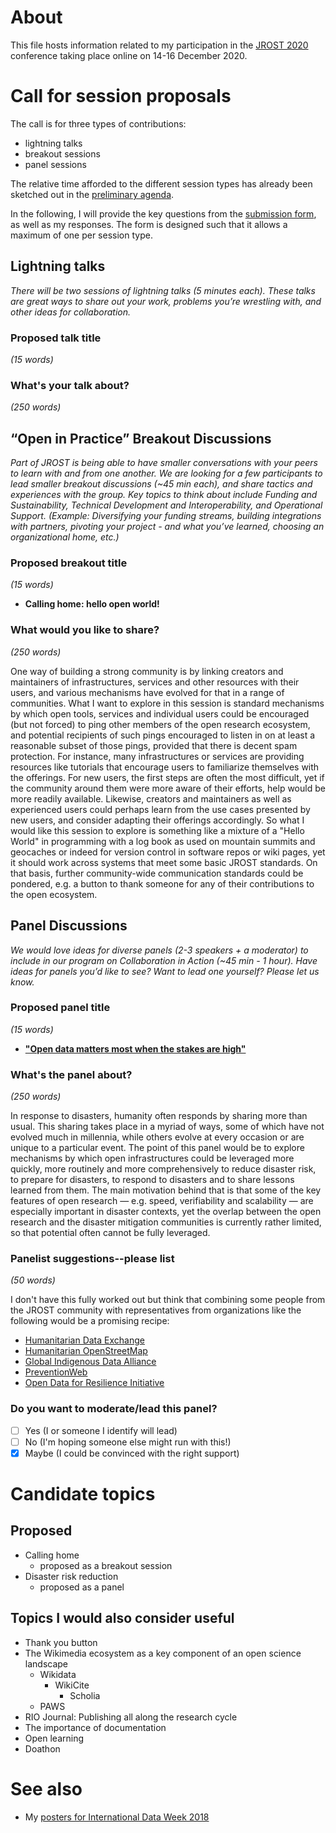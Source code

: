 # About

This file hosts information related to my participation in the [JROST 2020](https://web.archive.org/web/20201103004144/https://investinopen.org/community/jrost-2020-conference/) conference taking place online on 14-16 December 2020.

# Call for session proposals

The call is for three types of contributions:
- lightning talks
- breakout sessions
- panel sessions

The relative time afforded to the different session types has already been sketched out in the [preliminary agenda](web.archive.org/web/20201103004337/https://investinopen.org/jrost2020-agenda/). 

In the following, I will provide the key questions from the [submission form](https://docs.google.com/forms/d/e/1FAIpQLSe7iKPRgNEKGogVd9xdKNL8JzzwkYw6MuENA-rYU8AmrK2mgw/viewform?usp=sf_link), as well as my responses. The form is designed such that it allows a maximum of one per session type.

## Lightning talks

*There will be two sessions of lightning talks (5 minutes each). These talks are great ways to share out your work, problems you’re wrestling with, and other ideas for collaboration.*

### Proposed talk title

*(15 words)*

### What's your talk about?

*(250 words)*


## “Open in Practice” Breakout Discussions

*Part of JROST is being able to have smaller conversations with your peers to learn with and from one another. We are looking for a few participants to lead smaller breakout discussions (~45 min each), and share tactics and experiences with the group. Key topics to think about include Funding and Sustainability, Technical Development and Interoperability, and Operational Support.*
*(Example: Diversifying your funding streams, building integrations with partners, pivoting your project - and what you’ve learned, choosing an organizational home, etc.)*

### Proposed breakout title 

*(15 words)*

* **Calling home: hello open world!**

### What would you like to share? 

*(250 words)*

One way of building a strong community is by linking creators and maintainers of infrastructures, services and other resources with their users, and various mechanisms have evolved for that in a range of communities. What I want to explore in this session is standard mechanisms by which open tools, services and individual users could be encouraged (but not forced) to ping other members of the open research ecosystem, and potential recipients of such pings encouraged to listen in on at least a reasonable subset of those pings, provided that there is decent spam protection. For instance, many infrastructures or services are providing resources like tutorials that encourage users to familiarize themselves with the offerings. For new users, the first steps are often the most difficult, yet if the community around them were more aware of their efforts, help would be more readily available. Likewise, creators and maintainers as well as experienced users could perhaps learn from the use cases presented by new users, and consider adapting their offerings accordingly. So what I would like this session to explore is something like a mixture of a "Hello World" in programming with a log book as used on mountain summits and geocaches or indeed for version control in software repos or wiki pages, yet it should work across systems that meet some basic JROST standards. On that basis, further community-wide communication standards could be pondered, e.g. a button to thank someone for any of their contributions to the open ecosystem.


## Panel Discussions

*We would love ideas for diverse panels (2-3 speakers + a moderator) to include in our program on Collaboration in Action (~45 min - 1 hour). Have ideas for panels you’d like to see? Want to lead one yourself? Please let us know.*


### Proposed panel title

*(15 words)*

* **["Open data matters most when the stakes are high"](https://web.archive.org/web/20150906201924/https://medium.com/@WhiteHouse/ten-years-after-katrina-new-orleans-recovery-and-what-data-had-to-do-with-it-3df0bb2467e9)**

### What's the panel about?

*(250 words)*

In response to disasters, humanity often responds by sharing more than usual. This sharing takes place in a myriad of ways, some of which have not evolved much in millennia, while others evolve at every occasion or are unique to a particular event. The point of this panel would be to explore mechanisms by which open infrastructures could be leveraged more quickly, more routinely and more comprehensively to reduce disaster risk, to prepare for disasters, to respond to disasters and to share lessons learned from them. The main motivation behind that is that some of the key features of open research &mdash; e.g. speed, verifiability and scalability &mdash; are especially important in disaster contexts, yet the overlap between the open research and the disaster mitigation communities is currently rather limited, so that potential often cannot be fully leveraged.


### Panelist suggestions--please list

*(50 words)*

I don't have this fully worked out but think that combining some people from the JROST community with representatives from organizations like the following would be a promising recipe:

- [Humanitarian Data Exchange](https://humdata.org/)
- [Humanitarian OpenStreetMap](https://www.hotosm.org/)
- [Global Indigenous Data Alliance](https://www.gida-global.org/)
- [PreventionWeb](https://www.preventionweb.net)
- [Open Data for Resilience Initiative](https://opendri.org/)

### Do you want to moderate/lead this panel?

* [ ] Yes (I or someone I identify will lead)
* [ ] No (I'm hoping someone else might run with this!)
* [X] Maybe (I could be convinced with the right support)

# Candidate topics

## Proposed 

- Calling home
  - proposed as a breakout session
- Disaster risk reduction
  - proposed as a panel

## Topics I would also consider useful

- Thank you button
- The Wikimedia ecosystem as a key component of an open science landscape
  - Wikidata
    - WikiCite
      - Scholia
  - PAWS
- RIO Journal: Publishing all along the research cycle
- The importance of documentation
- Open learning
- Doathon


# See also

* My [posters for International Data Week 2018](https://www.wikidata.org/wiki/User:Daniel_Mietchen/International_Data_Week_2018)
